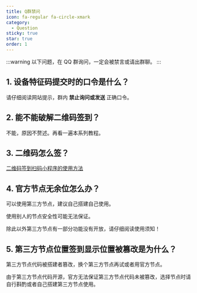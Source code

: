 ```yaml
---
title: Q群禁问
icon: fa-regular fa-circle-xmark
category:
  - Question
sticky: true
star: true
order: 1
---
```


:::warning
以下问题，在 QQ 群询问，一定会被禁言或请出群聊。
:::

## 1. 设备特征码提交时的口令是什么？

请仔细阅读网站提示，群内 **禁止询问或发送** 正确口令。

## 2. 能不能破解二维码签到？

不能，原因不赘述。再看一遍本系列教程。

## 3. 二维码怎么签？

[二维码签到扫码小程序的使用方法](../guide/qr-sign.md)

## 4. 官方节点无余位怎么办？

可以使用第三方节点，建议自己搭建自己使用。

使用别人的节点安全性可能无法保证。

除此以外第三方节点有一部分功能没有开放，请仔细阅读使用须知！

## 5. 第三方节点位置签到显示位置被篡改是为什么？

第三方节点代码被搭建者篡改，换个第三方节点再试或者用官方节点。

由于第三方节点代码开源，官方无法保证第三方节点代码未被篡改，选择节点时请自行斟酌或者自己搭建第三方节点使用。
